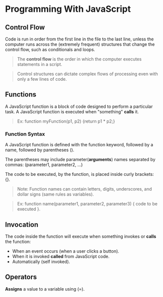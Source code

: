 # Programming With JavaScript

## Control Flow

Code is run in order from the first line in the file to the last line, unless the computer runs across the (extremely frequent) structures that change the control flow, such as conditionals and loops.

> The **control flow** is the order in which the computer executes statements in a script.

> Control structures can dictate complex flows of processing even with only a few lines of code.

## Functions

A JavaScript function is a block of code designed to perform a particular task. A JavaScript function is executed when "something" **calls** it.

> Ex: function myFunction(p1, p2) {return p1 * p2;}

### Function Syntax

A JavaScript function is defined with the function keyword, followed by a name, followed by parentheses ().

The parentheses may include parameter(**arguments**) names separated by commas:
(parameter1, parameter2, ...)

The code to be executed, by the function, is placed inside curly brackets: {}.

> Note: Function names can contain letters, digits, underscores, and dollar signs (same rules as variables).

> Ex: function name(parameter1, parameter2, parameter3) {
code to be executed
}.

## Invocation

The code inside the function will execute when something invokes or **calls** the function:

- When an event occurs (when a user clicks a button).
- When it is invoked **called** from JavaScript code.
- Automatically (self invoked).

## Operators

**Assigns** a value to a variable using (=).